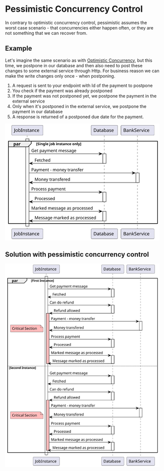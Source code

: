 ﻿# Pessimistic Concurrency Control
In contrary to optimistic concurrency control, pessimistic assumes the worst case scenario - that concurrencies either happen often, or they are not something that we can recover from.

## Example
Let's imagine the same scenario as with [Optimistic Concurrency](OptimisticConcurrency.md), but this time,
we postpone in our database and then also need to post these changes to some external service through Http. 
For business reason we can make the write changes only once - when postponing.

1. A request is sent to your endpoint with Id of the payment to postpone
2. You check if the payment was already postponed
3. If the payment was not postponed yet, we postpone the payment in the external service
4. Only when it's postponed in the external service, we postpone the payment in our database
5. A response is returned of a postponed due date for the payment.

![Postpone Endpoint](https://github.com/lukaskuko9/EasyConcurrency/blob/readmes/Readme/PessimisticConcurrency/1.svg)

## Solution with pessimistic concurrency control

![Postpone Issue](https://github.com/lukaskuko9/EasyConcurrency/blob/readmes/Readme/PessimisticConcurrency/2.svg)
